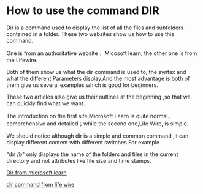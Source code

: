 # How to use the command DIR


Dir is a command used to display the list of all the files and subfolders contained in a folder. These two websites show us how to use this command.

One is from an authoritative website ，Micosoft learn, the other one is from the Lifewire.

Both of them show us what the dir command is used to, the syntax and what the different Parameters display.And the most advantage is both of them give us several examples,which is good for beginners.

These two articles also give us their outlines at the beginning ,so that we can quickly find what we want.

The introduction on the first site,Microsoft Learn is quite normal，comprehensive and detailed；while the second one,Life Wire, is simple.

We should notice although dir is a simple and common command ,it can display different content with different switches.For example

"dir /b" only displays the name of the folders and files in the current directory and not attributes like file size and time stamps.



[Dir from microsoft learn](https://learn.microsoft.com/en-us/windows-server/administration/windows-commands/dir)

[dir command from life wire](https://www.lifewire.com/dir-command-4050018)
